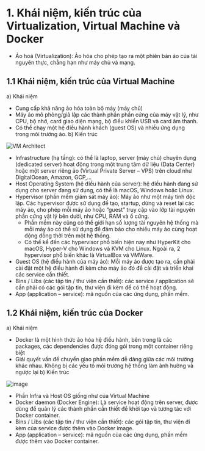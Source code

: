 # **1. Khái niệm, kiến trúc của Virtualization, Virtual Machine và Docker**
- Ảo hoá (Virtualization): Ảo hóa cho phép tạo ra một phiên bản ảo của tài nguyên thực, chẳng hạn như máy chủ và mạng. 
## **1.1 Khái niệm, kiến trúc của Virtual Machine**
a) Khái niệm
- Cung cấp khả năng ảo hóa toàn bộ máy (máy chủ)
- Máy ảo mô phỏng/giả lập các thành phần phần cứng của máy vật lý, như CPU, bộ nhớ, card giao diện mạng, bộ điều khiển USB và card âm thanh.
- Có thể chạy một hệ điều hành khách (guest OS) và nhiều ứng dụng trong môi trường ảo.
b) Kiến trúc

![VM Architect](https://github.com/hynhdih/Training_OM/assets/82271913/109b6b80-d5df-4b8c-be3a-b465d3bb051a)
- Infrastructure (hạ tầng): có thể là laptop, server (máy chủ) chuyên dụng (dedicated server) hoat động trong một trung tâm dữ liệu (Data Center) hoặc một server riêng ảo (Virtual Private Server – VPS) trên cloud như DigitalOcean, Amazon, GCP,…
- Host Operating System (hệ điều hành của server): hệ điều hành đang sử dụng cho server đang sử dụng, có thể là macOS, Windows hoặc Linux.
- Hypervisor (phần mềm giám sát máy ảo): Máy ảo như một máy tính độc lập. Các hypervisor được sử dụng để tạo, startup, dừng và reset lại các máy ảo, cho phép mỗi máy ảo hoặc “guest” truy cập vào lớp tài nguyên phần cứng vật lý bên dưới, như CPU, RAM và ổ cứng.
  - Phần mềm này cũng có thể giới hạn số lượng tài nguyên hệ thống mà mỗi máy ảo có thể sử dụng để đảm bảo cho nhiều máy ảo cùng hoạt động đồng thời trên một hệ thống.
  - Có thể kể đến các hypervisor phổ biến hiện nay như HyperKit cho macOS, Hyper-V cho Windows và KVM cho Linux. Ngoài ra, 2 hypervisor phổ biến khác là VirtualBox và VMWare.
- Guest OS (hệ điều hành của máy ảo): Mỗi máy ảo được tạo ra, cần phải cài đặt một hệ điều hành đi kèm cho máy ảo đó để cài đặt và triển khai các service cần thiết.
- Bins / Libs (các tập tin / thư viện cần thiết): các service / application sẽ cần phải có các gói tập tin, thư viện đi kèm để có thể hoạt động.
- App (application – service): mã nguồn của các ứng dụng, phần mềm.
## 1.2 Khái niệm, kiến trúc của Docker
a) Khái niệm
- Docker là một hình thức ảo hóa hệ điều hành, bên trong là các packages, các dependencies được đóng gói trong một container riêng biệt
- Giải quyết vấn đề chuyển giao phần mềm dễ dàng giữa các môi trường khác nhau. Không bị các yếu tố môi trường hệ thống làm ảnh hưởng và ngược lại
b) Kiến trúc

![image](https://github.com/hynhdih/Training_OM/assets/82271913/ed0a43fe-037d-40d4-b5cf-0a7d5a7e0af3)
- Phần Infra và Host OS giống như của Virtual Machine
- Docker daemon (Docker Engine): Là service hoạt động trên server, được dùng để quản lý các thành phần cần thiết để khởi tạo và tương tác với Docker container.
- Bins / Libs (các tập tin / thư viện cần thiết): các gói tập tin, thư viện đi kèm của service được thêm vào Docker image.
- App (application – service): mã nguồn của các ứng dụng, phần mềm được thêm vào Docker container.
